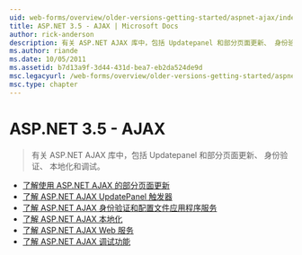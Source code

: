 ```yaml
---
uid: web-forms/overview/older-versions-getting-started/aspnet-ajax/index
title: ASP.NET 3.5 - AJAX | Microsoft Docs
author: rick-anderson
description: 有关 ASP.NET AJAX 库中，包括 Updatepanel 和部分页面更新、 身份验证、 本地化和调试。
ms.author: riande
ms.date: 10/05/2011
ms.assetid: b7d13a9f-3d44-431d-bea7-eb2da524de9d
msc.legacyurl: /web-forms/overview/older-versions-getting-started/aspnet-ajax
msc.type: chapter
---
```

<a name="aspnet-35---ajax"></a>ASP.NET 3.5 - AJAX
====================
> 有关 ASP.NET AJAX 库中，包括 Updatepanel 和部分页面更新、 身份验证、 本地化和调试。


- [了解使用 ASP.NET AJAX 的部分页面更新](understanding-partial-page-updates-with-asp-net-ajax.md)
- [了解 ASP.NET AJAX UpdatePanel 触发器](understanding-asp-net-ajax-updatepanel-triggers.md)
- [了解 ASP.NET AJAX 身份验证和配置文件应用程序服务](understanding-asp-net-ajax-authentication-and-profile-application-services.md)
- [了解 ASP.NET AJAX 本地化](understanding-asp-net-ajax-localization.md)
- [了解 ASP.NET AJAX Web 服务](understanding-asp-net-ajax-web-services.md)
- [了解 ASP.NET AJAX 调试功能](understanding-asp-net-ajax-debugging-capabilities.md)
